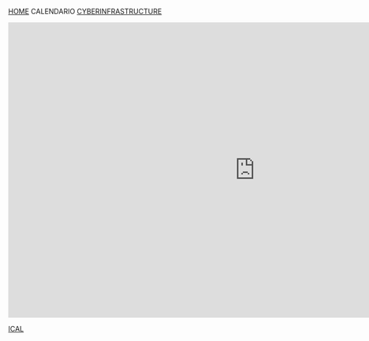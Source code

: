 [HOME](https://simlabunipr.github.io/) CALENDARIO  [CYBERINFRASTRUCTURE](https://simlabunipr.github.io/hubzero.html)
<iframe src="https://calendar.google.com/calendar/embed?src=1lesb1h4g6i0h6gambvkhjhlj8%40group.calendar.google.com&ctz=Europe%2FRome" style="border: 0" width="1000" height="600" frameborder="0" scrolling="no"></iframe>

[ICAL](https://calendar.google.com/calendar/ical/1lesb1h4g6i0h6gambvkhjhlj8%40group.calendar.google.com/public/basic.ics)
